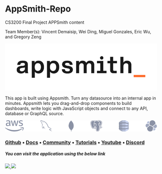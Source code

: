 # AppSmith-Repo
CS3200 Final Project APPSmith content

Team Member(s): Vincent Demaisip, Wei Ding, Miguel Gonzales, Eric Wu, and Gregory Zeng

![](https://raw.githubusercontent.com/appsmithorg/appsmith/release/static/appsmith_logo_primary.png)

This app is built using Appsmith. Turn any datasource into an internal app in minutes. Appsmith lets you drag-and-drop components to build dashboards, write logic with JavaScript objects and connect to any API, database or GraphQL source.

![](https://raw.githubusercontent.com/appsmithorg/appsmith/release/static/images/integrations.png)

### [Github](https://github.com/appsmithorg/appsmith) • [Docs](https://docs.appsmith.com/?utm_source=github&utm_medium=social&utm_content=appsmith_docs&utm_campaign=null&utm_term=appsmith_docs) • [Community](https://community.appsmith.com/) • [Tutorials](https://github.com/appsmithorg/appsmith/tree/update/readme#tutorials) • [Youtube](https://www.youtube.com/appsmith) • [Discord](https://discord.gg/rBTTVJp)

##### You can visit the application using the below link

###### [![](https://assets.appsmith.com/git-sync/Buttons.svg) ](http://localhost:8080/applications/661f63dbddd0a931b9e9ece7/pages/661f64aaddd0a931b9e9ecf1) [![](https://assets.appsmith.com/git-sync/Buttons2.svg)](http://localhost:8080/applications/661f63dbddd0a931b9e9ece7/pages/661f64aaddd0a931b9e9ecf1/edit)
